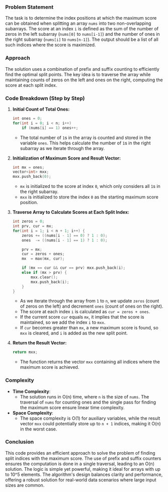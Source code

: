 ### Problem Statement
The task is to determine the index positions at which the maximum score can be obtained when splitting an array `nums` into two non-overlapping subarrays. The score at an index `i` is defined as the sum of the number of zeros in the left subarray (`nums[0]` to `nums[i-1]`) and the number of ones in the right subarray (`nums[i]` to `nums[n-1]`). The output should be a list of all such indices where the score is maximized.

### Approach
The solution uses a combination of prefix and suffix counting to efficiently find the optimal split points. The key idea is to traverse the array while maintaining counts of zeros on the left and ones on the right, computing the score at each split index.

### Code Breakdown (Step by Step)
1. **Initial Count of Total Ones:**
   ```cpp
   int ones = 0;
   for(int i = 0; i < n; i++)
       if (nums[i] == 1) ones++;
   ```
   - The total number of `1`s in the array is counted and stored in the variable `ones`. This helps calculate the number of `1`s in the right subarray as we iterate through the array.

2. **Initialization of Maximum Score and Result Vector:**
   ```cpp
   int mx = ones;
   vector<int> mxx;
   mxx.push_back(0);
   ```
   - `mx` is initialized to the score at index `0`, which only considers all `1`s in the right subarray.
   - `mxx` is initialized to store the index `0` as the starting maximum score position.

3. **Traverse Array to Calculate Scores at Each Split Index:**
   ```cpp
   int zeros = 0;
   int prv, cur = mx;
   for(int i = 1; i < n + 1; i++) {
       zeros += ((nums[i - 1] == 0) ? 1 : 0);
       ones  -= ((nums[i - 1] == 1) ? 1 : 0);

       prv = mx;
       cur = zeros + ones;
       mx  = max(mx, cur);

       if (mx == cur && cur == prv) mxx.push_back(i);
       else if (mx > prv) {
           mxx.clear();
           mxx.push_back(i);
       }
   }
   ```
   - As we iterate through the array from `1` to `n`, we update `zeros` (count of zeros on the left) and decrement `ones` (count of ones on the right).
   - The score at each index `i` is calculated as `cur = zeros + ones`.
   - If the current score `cur` equals `mx`, it implies that the score is maintained, so we add the index `i` to `mxx`.
   - If `cur` becomes greater than `mx`, a new maximum score is found, so `mxx` is cleared, and `i` is added as the new split point.

4. **Return the Result Vector:**
   ```cpp
   return mxx;
   ```
   - The function returns the vector `mxx` containing all indices where the maximum score is achieved.

### Complexity
- **Time Complexity**:
  - The solution runs in O(n) time, where `n` is the size of `nums`. The traversal of `nums` for counting ones and the single pass for finding the maximum score ensure linear time complexity.
- **Space Complexity**:
  - The space complexity is O(1) for auxiliary variables, while the result vector `mxx` could potentially store up to `n + 1` indices, making it O(n) in the worst case.

### Conclusion
This code provides an efficient approach to solve the problem of finding split indices with the maximum score. The use of prefix and suffix counters ensures the computation is done in a single traversal, leading to an O(n) solution. The logic is simple yet powerful, making it ideal for arrays with up to 10^5 elements. The algorithm's design balances clarity and performance, offering a robust solution for real-world data scenarios where large input sizes are common.